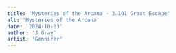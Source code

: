 ```yaml
---
title: 'Mysteries of the Arcana - 3.101 Great Escape'
alt: 'Mysteries of the Arcana'
date: '2024-10-03'
author: 'J Gray'
artist: 'Gennifer'
---
```

